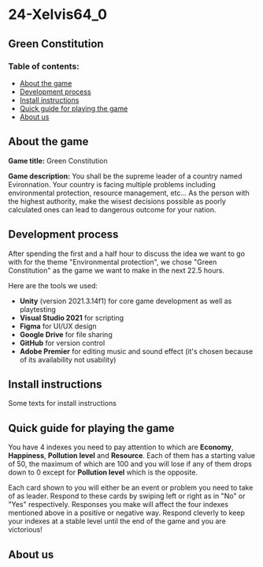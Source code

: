 # 24-Xelvis64_0
## Green Constitution
### Table of contents:
 - [About the game](#about-the-game)
 - [Development process](#development-process)
 - [Install instructions](#install-instructions)
 - [Quick guide for playing the game](#quick-guide-for-playing-the-game)
 - [About us](#about-us)
## About the game
**Game title:** Green Constitution

**Game description:** You shall be the supreme leader of a country named Evironnation. Your country is facing multiple problems including environmental protection, resource management, etc... As the person with the highest authority, make the wisest decisions possible as poorly calculated ones can lead to dangerous outcome for your nation.
## Development process
After spending the first and a half hour to discuss the idea we want to go with for the theme "Environmental protection", we chose "Green Constitution" as the game we want to make in the next 22.5 hours.

Here are the tools we used:
 - **Unity** (version 2021.3.14f1) for core game development as well as playtesting
 - **Visual Studio 2021** for scripting
 - **Figma** for UI/UX design
 - **Google Drive** for file sharing
 - **GitHub** for version control
 - **Adobe Premier** for editing music and sound effect (it's chosen because of its availability not usability)
## Install instructions
Some texts for install instructions
## Quick guide for playing the game
You have 4 indexes you need to pay attention to which are **Economy**, **Happiness**, **Pollution level** and **Resource**. Each of them has a starting value of 50, the maximum of which are 100 and you will lose if any of them  drops down to 0 except for **Pollution level** which is the opposite.

Each card shown to you will either be an event or problem you need to take of as leader. Respond to these cards by swiping left or right as in "No" or "Yes" respectively. Responses you make will affect the four indexes mentioned above in a positive or negative way. Respond cleverly to keep your indexes at a stable level until the end of the game and you are victorious!
## About us
